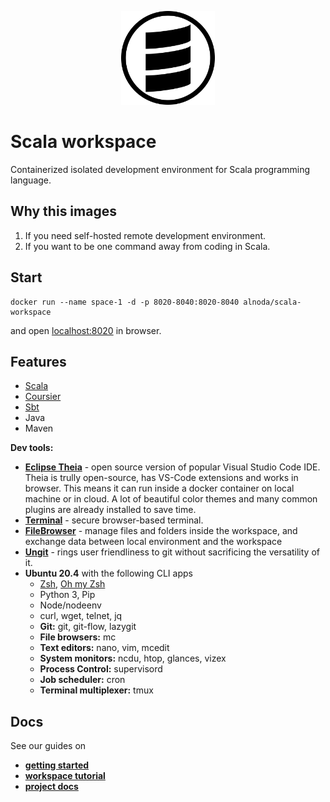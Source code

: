 <p align="center">
  <img src="./img/scala-circle.svg" alt="Scala logo" width="150">
</p>  

# Scala workspace 

Containerized isolated development environment for Scala programming language.

## Why this images

1. If you need self-hosted remote development environment.
2. If you want to be one command away from coding in Scala.

## Start
 
```
docker run --name space-1 -d -p 8020-8040:8020-8040 alnoda/scala-workspace
```  

and open [localhost:8020](http://localhost:8020) in browser.  

## Features

- [Scala](https://www.scala-lang.org/)
- [Coursier](https://get-coursier.io/)
- [Sbt](https://www.scala-sbt.org/)
- Java
- Maven

**Dev tools:**

- [**Eclipse Theia**](https://theia-ide.org/docs/) - open source version of popular Visual Studio Code IDE. Theia is trully open-source, has 
VS-Code extensions and works in browser. This means it can run inside a docker container on local machine or in cloud. A lot of beautiful color themes and many common plugins are already installed to save time.
- [**Terminal**](https://github.com/tsl0922/ttyd) - secure browser-based terminal.
- [**FileBrowser**](https://github.com/filebrowser/filebrowser)  - manage files and folders inside the workspace, and exchange data between local environment and the workspace
- [**Ungit**](https://github.com/FredrikNoren/ungit) - rings user friendliness to git without sacrificing the versatility of it.
- **Ubuntu 20.4** with the following CLI apps
    - [Zsh](https://www.zsh.org/), [Oh my Zsh](https://ohmyz.sh/)
    - Python 3, Pip 
    - Node/nodeenv
    - curl, wget, telnet, jq
    - **Git:** git, git-flow, lazygit 
    - **File browsers:** mc
    - **Text editors:** nano, vim, mcedit
    - **System monitors:** ncdu, htop, glances, vizex
    - **Process Control:** supervisord
    - **Job scheduler:** cron
    - **Terminal multiplexer:** tmux 

## Docs

See our guides on 

- [**getting started**](https://docs.alnoda.org/get-started/common-features/)
- [**workspace tutorial**](https://docs.alnoda.org/scala-workspace/tutorial/) 
- [**project docs**](https://docs.alnoda.org/)


